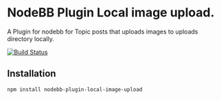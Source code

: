 # NodeBB Plugin Local image upload.

A Plugin for nodebb for Topic posts that uploads images to uploads directory locally.

[![Build Status](https://travis-ci.org/smartameer/nodebb-plugin-local-image-upload.svg?branch=master)](https://travis-ci.org/smartameer/nodebb-plugin-local-image-upload)

## Installation

```shell
npm install nodebb-plugin-local-image-upload
```
